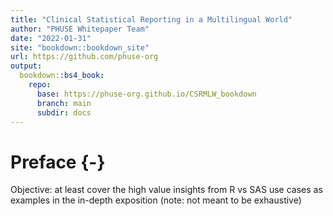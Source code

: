 ```yaml
---
title: "Clinical Statistical Reporting in a Multilingual World"
author: "PHUSE Whitepaper Team"
date: "2022-01-31"
site: "bookdown::bookdown_site"
url: https://github.com/phuse-org
output:
  bookdown::bs4_book: 
    repo:
      base: https://phuse-org.github.io/CSRMLW_bookdown
      branch: main
      subdir: docs
---
```


# Preface {-}

Objective: at least cover the high value insights from R vs SAS use cases as examples in the in-depth exposition (note: not meant to be exhaustive)
